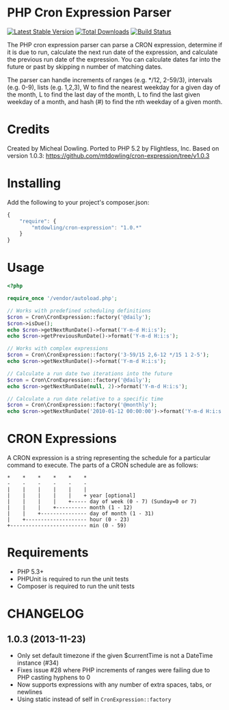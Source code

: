 PHP Cron Expression Parser
==========================

[![Latest Stable Version](https://poser.pugx.org/mtdowling/cron-expression/v/stable.png)](https://packagist.org/packages/mtdowling/cron-expression) [![Total Downloads](https://poser.pugx.org/mtdowling/cron-expression/downloads.png)](https://packagist.org/packages/mtdowling/cron-expression) [![Build Status](https://secure.travis-ci.org/mtdowling/cron-expression.png)](http://travis-ci.org/mtdowling/cron-expression)

The PHP cron expression parser can parse a CRON expression, determine if it is
due to run, calculate the next run date of the expression, and calculate the previous
run date of the expression.  You can calculate dates far into the future or past by
skipping n number of matching dates.

The parser can handle increments of ranges (e.g. */12, 2-59/3), intervals (e.g. 0-9),
lists (e.g. 1,2,3), W to find the nearest weekday for a given day of the month, L to
find the last day of the month, L to find the last given weekday of a month, and hash
(#) to find the nth weekday of a given month.

Credits
==========

Created by Micheal Dowling. Ported to PHP 5.2 by Flightless, Inc.
Based on version 1.0.3: https://github.com/mtdowling/cron-expression/tree/v1.0.3

Installing
==========

Add the following to your project's composer.json:

```javascript
{
    "require": {
        "mtdowling/cron-expression": "1.0.*"
    }
}
```

Usage
=====
```php
<?php

require_once '/vendor/autoload.php';

// Works with predefined scheduling definitions
$cron = Cron\CronExpression::factory('@daily');
$cron->isDue();
echo $cron->getNextRunDate()->format('Y-m-d H:i:s');
echo $cron->getPreviousRunDate()->format('Y-m-d H:i:s');

// Works with complex expressions
$cron = Cron\CronExpression::factory('3-59/15 2,6-12 */15 1 2-5');
echo $cron->getNextRunDate()->format('Y-m-d H:i:s');

// Calculate a run date two iterations into the future
$cron = Cron\CronExpression::factory('@daily');
echo $cron->getNextRunDate(null, 2)->format('Y-m-d H:i:s');

// Calculate a run date relative to a specific time
$cron = Cron\CronExpression::factory('@monthly');
echo $cron->getNextRunDate('2010-01-12 00:00:00')->format('Y-m-d H:i:s');
```

CRON Expressions
================

A CRON expression is a string representing the schedule for a particular command to execute.  The parts of a CRON schedule are as follows:

    *    *    *    *    *    *
    -    -    -    -    -    -
    |    |    |    |    |    |
    |    |    |    |    |    + year [optional]
    |    |    |    |    +----- day of week (0 - 7) (Sunday=0 or 7)
    |    |    |    +---------- month (1 - 12)
    |    |    +--------------- day of month (1 - 31)
    |    +-------------------- hour (0 - 23)
    +------------------------- min (0 - 59)

Requirements
============

- PHP 5.3+
- PHPUnit is required to run the unit tests
- Composer is required to run the unit tests

CHANGELOG
=========

1.0.3 (2013-11-23)
------------------

* Only set default timezone if the given $currentTime is not a DateTime instance (#34)
* Fixes issue #28 where PHP increments of ranges were failing due to PHP casting hyphens to 0
* Now supports expressions with any number of extra spaces, tabs, or newlines
* Using static instead of self in `CronExpression::factory`
